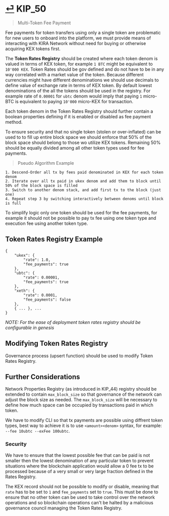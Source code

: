 # [⏎](README.md#Roadmap) KIP_50
> Multi-Token Fee Payment

Fee payments for token transfers using only a single token are problematic for new users to onboard into the platform, we must provide means of interacting with KIRA Network without need for buying or otherwise acquiring KEX tokens first.

The **Token Rates Registry** should be created where each token denom is valued in terms of KEX token, for example `1 BTC` might be equivalent to `10'000 KEX`. Token Rates should be gov defined and do not have to be in any way correlated with a market value of the token. Because different currencies might have different denominations we should use decimals to define value of exchange rate in terms of KEX token. By default lowest denominations of the all the tokens should be used in the registry. For example rate of `0.00001` for `ubtc` denom would imply that paying `1` micro-BTC is equivalent to paying `10'000` micro-KEX for transaction.

Each token denom in the Token Rates Registry should further contain a boolean properties defining if it is enabled or disabled as fee payment method. 

To ensure security and that no single token (stolen or over-inflated) can be used to to fill up entire block space we should enforce that 50% of the block space should belong to those wo utilize KEX tokens. Remaining 50% should be equally divided among all other token types used for fee payments.


> Pseudo Algorithm Example

```
1. Descend-Order all tx by fees paid denominated in KEX for each token denom
2. Iterate over all tx paid in ukex denom and add them to block until 50% of the block space is filled
3. Switch to another denom stack, and add first tx to the block (just one)
4. Repeat step 3 by switching interactively between denoms until block is full
```

To simplify logic only one token should be used for the fee payments, for example it should not be possible to pay tx fee using one token type and execution fee using another token type.

## Token Rates Registry Example

```
{
    "ukex": {
        "rate": 1.0,
        "fee_payments": true
    },
    "ubtc": {
        "rate": 0.00001,
        "fee_payments": true
    },
    "xeth": {
        "rate": 0.0001,
        "fee_payments": false
    },
    { ... }, ...
}
```

_NOTE: For the ease of deployment token rates registry should be configurable in genesis_

## Modifying Token Rates Registry

Governance process (upsert function) should be used to modify Token Rates Registry.

## Further Considerations

Network Properties Registry (as introduced in KIP_44) registry should be extended to contain `max_block_size` so that governance of the network can adjust the block size as needed. The `max_block_size` will be necessary to define how much space can be occupied by transactions paid in which token.

We have to modify CLI so that tx payments are possible using diffrent token types, best way to achieve it is to use `<amount><denom>` syntax, for example: `--fee 10ubtc --exFee 100ubtc`.

### Security

We have to ensure that the lowest possible fee that can be paid is not smaller then the lowest denomination of any particular token to prevent situations where the blockchain application would allow a 0 fee tx to be processed because of a very small or very large fraction defined in the Rates Registry.

The KEX record should not be possible to modify or disable, meaning that `rate` has to be set to `1` and `fee_payments` set to `true`. This must be done to ensure that no other token can be used to take control over the network operations and so blockchain operations can't be halted by a malicious governance council managing the Token Rates Registry. 